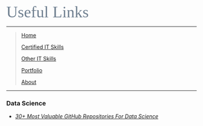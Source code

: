 <span style="font-family:Papyrus; font-size:3em; color:SlateGray;">Useful Links</span>

---

> [Home](index.md)
>
> [Certified IT Skills](certified_skills.md)
> 
> [Other IT Skills](other_skills.md)
> 
> [Portfolio](portfolio.md)
> 
> [About](about.md)

---

### Data Science

- <i> [30+ Most Valuable GitHub Repositories For Data Science](https://www.theinsaneapp.com/2021/09/best-github-repositories-for-data-science.html) </i>
